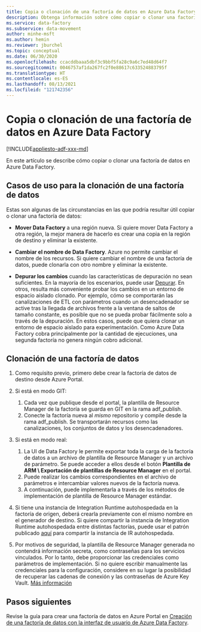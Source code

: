 ```yaml
---
title: Copia o clonación de una factoría de datos en Azure Data Factory
description: Obtenga información sobre cómo copiar o clonar una factoría de datos en Azure Data Factory
ms.service: data-factory
ms.subservice: data-movement
author: minhe-msft
ms.author: hemin
ms.reviewer: jburchel
ms.topic: conceptual
ms.date: 06/30/2020
ms.openlocfilehash: ccacddbaaa5dbf3c9bbf5fa28c9a6c7ed48d64f7
ms.sourcegitcommit: 0046757af1da267fc2f0e88617c633524883795f
ms.translationtype: HT
ms.contentlocale: es-ES
ms.lasthandoff: 08/13/2021
ms.locfileid: "121742356"
---
```

# <a name="copy-or-clone-a-data-factory-in-azure-data-factory"></a>Copia o clonación de una factoría de datos en Azure Data Factory

[!INCLUDE[appliesto-adf-xxx-md](includes/appliesto-adf-xxx-md.md)]

En este artículo se describe cómo copiar o clonar una factoría de datos en Azure Data Factory.

## <a name="use-cases-for-cloning-a-data-factory"></a>Casos de uso para la clonación de una factoría de datos

Estas son algunas de las circunstancias en las que podría resultar útil copiar o clonar una factoría de datos:

- **Mover Data Factory** a una región nueva. Si quiere mover Data Factory a otra región, la mejor manera de hacerlo es crear una copia en la región de destino y eliminar la existente.

- **Cambiar el nombre de Data Factory**. Azure no permite cambiar el nombre de los recursos. Si quiere cambiar el nombre de una factoría de datos, puede clonarla con otro nombre y eliminar la existente.

- **Depurar los cambios** cuando las características de depuración no sean suficientes. En la mayoría de los escenarios, puede usar [Depurar](iterative-development-debugging.md). En otros, resulta más conveniente probar los cambios en un entorno de espacio aislado clonado. Por ejemplo, cómo se comportarán las canalizaciones de ETL con parámetros cuando un desencadenador se active tras la llegada de archivos frente a la ventana de saltos de tamaño constante, es posible que no se pueda probar fácilmente solo a través de la depuración. En estos casos, puede que quiera clonar un entorno de espacio aislado para experimentación. Como Azure Data Factory cobra principalmente por la cantidad de ejecuciones, una segunda factoría no genera ningún cobro adicional.

## <a name="how-to-clone-a-data-factory"></a>Clonación de una factoría de datos

1. Como requisito previo, primero debe crear la factoría de datos de destino desde Azure Portal.

1. Si está en modo GIT:
    1. Cada vez que publique desde el portal, la plantilla de Resource Manager de la factoría se guarda en GIT en la rama adf\_publish.
    1. Conecte la factoría nueva al _mismo_ repositorio y compile desde la rama adf\_publish. Se transportarán recursos como las canalizaciones, los conjuntos de datos y los desencadenadores.

1. Si está en modo real:
    1. La UI de Data Factory le permite exportar toda la carga de la factoría de datos a un archivo de plantilla de Resource Manager y un archivo de parámetro. Se puede acceder a ellos desde el botón **Plantilla de ARM \ Exportación de plantillas de Resource Manager** en el portal.
    1. Puede realizar los cambios correspondientes en el archivo de parámetros e intercambiar valores nuevos de la factoría nueva.
    1. A continuación, puede implementarla a través de los métodos de implementación de plantilla de Resource Manager estándar.

1. Si tiene una instancia de Integration Runtime autohospedada en la factoría de origen, deberá crearla previamente con el mismo nombre en el generador de destino. Si quiere compartir la instancia de Integration Runtime autohospedada entre distintas factorías, puede usar el patrón publicado [aquí](create-shared-self-hosted-integration-runtime-powershell.md) para compartir la instancia de IR autohospedada.

1. Por motivos de seguridad, la plantilla de Resource Manager generada no contendrá información secreta, como contraseñas para los servicios vinculados. Por lo tanto, debe proporcionar las credenciales como parámetros de implementación. Si no quiere escribir manualmente las credenciales para la configuración, considere en su lugar la posibilidad de recuperar las cadenas de conexión y las contraseñas de Azure Key Vault. [Más información](store-credentials-in-key-vault.md)

## <a name="next-steps"></a>Pasos siguientes

Revise la guía para crear una factoría de datos en Azure Portal en [Creación de una factoría de datos con la interfaz de usuario de Azure Data Factory](quickstart-create-data-factory-portal.md).
